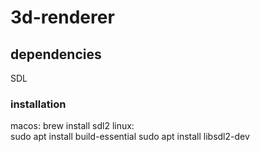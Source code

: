# 3d-renderer

## dependencies

SDL

### installation

macos: brew install sdl2
linux:  
  sudo apt install build-essential
  sudo apt install libsdl2-dev
